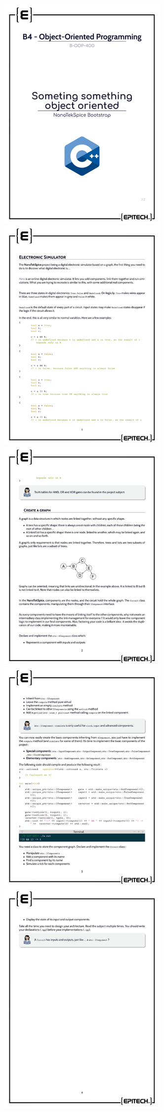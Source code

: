 <p align="center">
    <img src="bonus/img/0001.jpg">
    <img src="bonus/img/0002.jpg">
    <img src="bonus/img/0003.jpg">
    <img src="bonus/img/0004.jpg">
    <img src="bonus/img/0005.jpg">
</p>